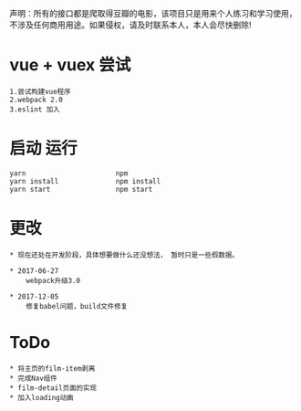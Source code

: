 声明：所有的接口都是爬取得豆瓣的电影，该项目只是用来个人练习和学习使用，不涉及任何商用用途。如果侵权，请及时联系本人，本人会尽快删除!
# vue + vuex 尝试
    1.尝试构建vue程序
    2.webpack 2.0
    3.eslint 加入


# 启动 运行

    yarn                      npm 
    yarn install              npm install 
    yarn start                npm start        

# 更改

    * 现在还处在开发阶段，具体想要做什么还没想法， 暂时只是一些假数据。 
    
    * 2017-06-27
        webpack升级3.0
    
    * 2017-12-05
        修复babel问题，build文件修复
        
# ToDo
    * 将主页的film-item剥离
    * 完成Nav组件
    * film-detail页面的实现
    * 加入loading动画
    
